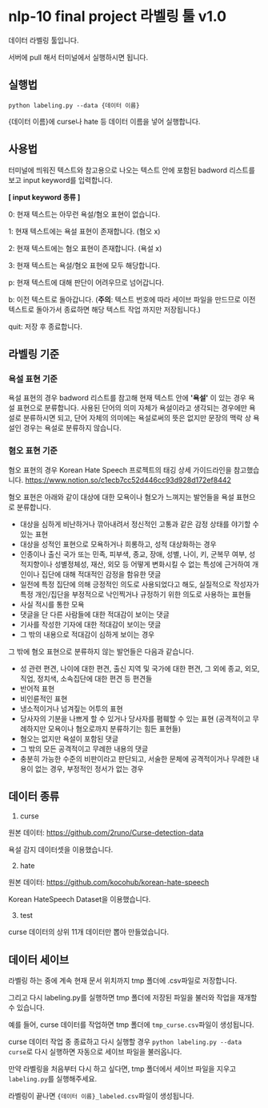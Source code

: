 # nlp-10 final project 라벨링 툴 v1.0

데이터 라벨링 툴입니다.

서버에 pull 해서 터미널에서 실행하시면 됩니다.

## 실행법

`python labeling.py --data {데이터 이름}`

{데이터 이름}에 curse나 hate 등 데이터 이름을 넣어 실행합니다.

## 사용법

터미널에 띄워진 텍스트와 참고용으로 나오는 텍스트 안에 포함된 badword 리스트를 보고 input keyword를 입력합니다.

**[ input keyword 종류 ]**

0: 현재 텍스트는 아무런 욕설/혐오 표현이 없습니다.

1: 현재 텍스트에는 욕설 표현이 존재합니다. (혐오 x)

2: 현재 텍스트에는 혐오 표현이 존재합니다. (욕설 x)

3: 현재 텍스트는 욕설/혐오 표현에 모두 해당합니다.

p: 현재 텍스트에 대해 판단이 어려우므로 넘어갑니다.

b: 이전 텍스트로 돌아갑니다. (**주의**: 텍스트 번호에 따라 세이브 파일을 만드므로 이전 텍스트로 돌아가서 종료하면 해당 텍스트 작업 까지만 저장됩니다.)

quit: 저장 후 종료합니다.

## 라벨링 기준

### **욕설 표현 기준**

욕설 표현의 경우 badword 리스트를 참고해 현재 텍스트 안에 **'욕설'** 이 있는 경우 욕설 표현으로 분류합니다. 사용된 단어의 의미 자체가 욕설이라고 생각되는 경우에만 욕설로 분류하시면 되고, 단어 자체의 의미에는 욕설로써의 뜻은 없지만 문장의 맥락 상 욕설인 경우는 욕설로 분류하지 않습니다.

### **혐오 표현 기준**

혐오 표현의 경우 Korean Hate Speech 프로젝트의 태깅 상세 가이드라인을 참고했습니다. https://www.notion.so/c1ecb7cc52d446cc93d928d172ef8442

혐오 표현은 아래와 같이 대상에 대한 모욕이나 혐오가 느껴지는 발언들을 욕설 표현으로 분류합니다.

- 대상을 심하게 비난하거나 깎아내려서 정신적인 고통과 같은 감정 상태를 야기할 수 있는 표현
- 대상을 성적인 표현으로 모욕하거나 희롱하고, 성적 대상화하는 경우
- 인종이나 출신 국가 또는 민족, 피부색, 종교, 장애, 성별, 나이, 키, 군복무 여부, 성적지향이나 성별정체성, 재산, 외모 등 어떻게 변화시킬 수 없는 특성에 근거하여 개인이나 집단에 대해 적대적인 감정을 함유한 댓글
- 일전에 특정 집단에 의해 긍정적인 의도로 사용되었다고 해도, 실질적으로 작성자가 특정 개인/집단을 부정적으로 낙인찍거나 규정하기 위한 의도로 사용하는 표현들
- 사실 적시를 통한 모욕
- 댓글을 단 다른 사람들에 대한 적대감이 보이는 댓글
- 기사를 작성한 기자에 대한 적대감이 보이는 댓글
- 그 밖의 내용으로 적대감이 심하게 보이는 경우

그 밖에 혐오 표현으로 분류하지 않는 발언들은 다음과 같습니다.

- 성 관련 편견, 나이에 대한 편견, 출신 지역 및 국가에 대한 편견, 그 외에 종교, 외모, 직업, 정치색, 소속집단에 대한 편견 등 편견들
- 반어적 표현
- 비인륜적인 표현
- 냉소적이거나 넘겨짚는 어투의 표현
- 당사자의 기분을 나쁘게 할 수 있거나 당사자를 폄훼할 수 있는 표현 (공격적이고 무례하지만 모욕이나 혐오로까지 분류하기는 힘든 표현들)
- 혐오는 없지만 욕설이 포함된 댓글
- 그 밖의 모든 공격적이고 무례한 내용의 댓글
- 충분히 가능한 수준의 비판이라고 판단되고, 서술한 문체에 공격적이거나 무례한 내용이 없는 경우, 부정적인 정서가 없는 경우

## 데이터 종류

1. curse

원본 데이터: https://github.com/2runo/Curse-detection-data

욕설 감지 데이터셋을 이용했습니다.

2. hate

원본 데이터: https://github.com/kocohub/korean-hate-speech

Korean HateSpeech Dataset을 이용했습니다.

3. test

curse 데이터의 상위 11개 데이터만 뽑아 만들었습니다.

## 데이터 세이브

라벨링 하는 중에 계속 현재 문서 위치까지 tmp 폴더에 .csv파일로 저장합니다.

그리고 다시 labeling.py를 실행하면 tmp 폴더에 저장된 파일을 불러와 작업을 재개할 수 있습니다.

예를 들어, curse 데이터를 작업하면 tmp 폴더에 `tmp_curse.csv`파일이 생성됩니다.

curse 데이터 작업 중 종료하고 다시 실행할 경우 `python labeling.py --data curse`로 다시 실행하면 자동으로 세이브 파일을 불러옵니다.

만약 라벨링을 처음부터 다시 하고 싶다면, tmp 폴더에서 세이브 파일을 지우고 `labeling.py`를 실행해주세요.

라벨링이 끝나면 `{데이터 이름}_labeled.csv`파일이 생성됩니다.

